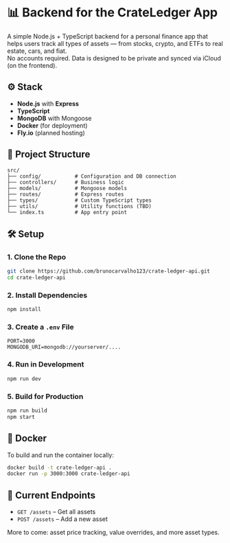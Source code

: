 # 📊 Backend for the CrateLedger App

A simple Node.js + TypeScript backend for a personal finance app that helps users track all types of assets — from stocks, crypto, and ETFs to real estate, cars, and fiat.  
No accounts required. Data is designed to be private and synced via iCloud (on the frontend).

## ⚙️ Stack

- **Node.js** with **Express**
- **TypeScript**
- **MongoDB** with Mongoose
- **Docker** (for deployment)
- **Fly.io** (planned hosting)

## 📁 Project Structure

```
src/
├── config/           # Configuration and DB connection
├── controllers/      # Business logic
├── models/           # Mongoose models
├── routes/           # Express routes
├── types/            # Custom TypeScript types
├── utils/            # Utility functions (TBD)
└── index.ts          # App entry point
```

## 🛠️ Setup

### 1. Clone the Repo

```bash
git clone https://github.com/brunocarvalho123/crate-ledger-api.git
cd crate-ledger-api
```

### 2. Install Dependencies

```bash
npm install
```

### 3. Create a `.env` File

```env
PORT=3000
MONGODB_URI=mongodb://yourserver/....
```

### 4. Run in Development

```bash
npm run dev
```

### 5. Build for Production

```bash
npm run build
npm start
```

## 🐳 Docker

To build and run the container locally:

```bash
docker build -t crate-ledger-api .
docker run -p 3000:3000 crate-ledger-api
```

## 🚧 Current Endpoints

- `GET /assets` – Get all assets
- `POST /assets` – Add a new asset

More to come: asset price tracking, value overrides, and more asset types.